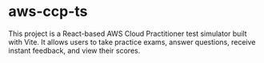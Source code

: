 # aws-ccp-ts
This project is a React-based AWS Cloud Practitioner test simulator built with Vite. It allows users to take practice exams, answer questions, receive instant feedback, and view their scores.
